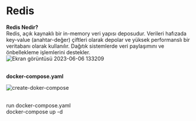 # Redis <br/>
<b>Redis Nedir?</b> <br/>
Redis, açık kaynaklı bir in-memory veri yapısı deposudur. Verileri hafızada key-value (anahtar-değer) çiftleri olarak depolar ve yüksek performanslı bir veritabanı olarak kullanılır. Dağıtık sistemlerde veri paylaşımını ve önbellekleme işlemlerini destekler. <br/>![Ekran görüntüsü 2023-06-06 133209](https://github.com/vlcnevl/Redis/assets/33234437/38ef19d8-17e5-41f0-a352-8a9d98d58a50)


<br/>
<b>docker-compose.yaml</b> <br/>

![create-doker-compose](https://github.com/vlcnevl/Redis/assets/33234437/fa8403cb-f872-40d1-bc09-6c866230d2f4)

<br/>
run docker-compose.yaml<br/>
docker-compose up -d
